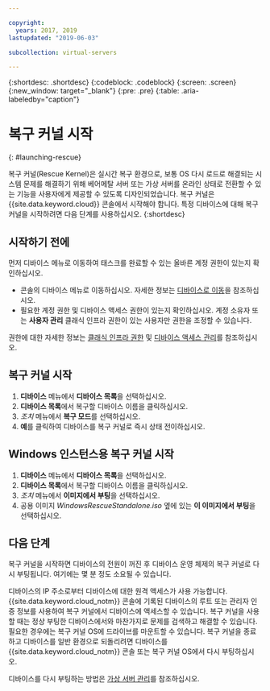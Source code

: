 ```yaml
---

copyright:
  years: 2017, 2019
lastupdated: "2019-06-03"

subcollection: virtual-servers

---
```


{:shortdesc: .shortdesc}
{:codeblock: .codeblock}
{:screen: .screen}
{:new_window: target="_blank"}
{:pre: .pre}
{:table: .aria-labeledby="caption"}


# 복구 커널 시작
{: #launching-rescue}

복구 커널(Rescue Kernel)은 실시간 복구 환경으로, 보통 OS 다시 로드로 해결되는 시스템 문제를 해결하기 위해 베어메탈 서버 또는 가상 서버를 온라인 상태로 전환할 수 있는 기능을 사용자에게 제공할 수 있도록 디자인되었습니다. 복구 커널은 {{site.data.keyword.cloud}} 콘솔에서 시작해야 합니다. 특정 디바이스에 대해 복구 커널을 시작하려면 다음 단계를 사용하십시오.
{:shortdesc}

## 시작하기 전에
먼저 디바이스 메뉴로 이동하여 태스크를 완료할 수 있는 올바른 계정 권한이 있는지 확인하십시오. 

* 콘솔의 디바이스 메뉴로 이동하십시오. 자세한 정보는 [디바이스로 이동](/docs/vsi?topic=virtual-servers-navigating-devices)을 참조하십시오.
* 필요한 계정 권한 및 디바이스 액세스 권한이 있는지 확인하십시오. 계정 소유자 또는 **사용자 관리** 클래식 인프라 권한이 있는 사용자만 권한을 조정할 수 있습니다. 

권한에 대한 자세한 정보는 [클래식 인프라 권한](/docs/iam?topic=iam-infrapermission#infrapermission) 및 [디바이스 액세스 관리](/docs/vsi?topic=virtual-servers-managing-device-access)를 참조하십시오.

## 복구 커널 시작

1. **디바이스** 메뉴에서 **디바이스 목록**을 선택하십시오.
2. **디바이스 목록**에서 복구할 디바이스 이름을 클릭하십시오.
3. *조치* 메뉴에서 **복구 모드**를 선택하십시오.
4. **예**를 클릭하여 디바이스를 복구 커널로 즉시 상태 전이하십시오. 

## Windows 인스턴스용 복구 커널 시작

1. **디바이스** 메뉴에서 **디바이스 목록**을 선택하십시오.
2. **디바이스 목록**에서 복구할 디바이스 이름을 클릭하십시오.
3. *조치* 메뉴에서 **이미지에서 부팅**을 선택하십시오.
4. 공용 이미지 *WindowsRescueStandalone.iso* 옆에 있는 **이 이미지에서 부팅**을 선택하십시오.

## 다음 단계
복구 커널을 시작하면 디바이스의 전원이 꺼진 후 디바이스 운영 체제의 복구 커널로 다시 부팅됩니다. 여기에는 몇 분 정도 소요될 수 있습니다.

디바이스의 IP 주소로부터 디바이스에 대한 원격 액세스가 사용 가능합니다. {{site.data.keyword.cloud_notm}} 콘솔에 기록된 디바이스의 루트 또는 관리자 인증  정보를 사용하여 복구 커널에서 디바이스에 액세스할 수 있습니다. 복구 커널을 사용할 때는 정상 부팅한 디바이스에서와 마찬가지로 문제를 검색하고 해결할 수 있습니다. 필요한 경우에는 복구 커널 OS에 드라이브를 마운트할 수 있습니다. 복구 커널을 종료하고 디바이스를 일반 환경으로 되돌리려면 디바이스를 {{site.data.keyword.cloud_notm}} 콘솔 또는 복구 커널 OS에서 다시 부팅하십시오.

디바이스를 다시 부팅하는 방법은 [가상 서버 관리](/docs/vsi?topic=virtual-servers-managing-virtual-servers#managing-virtual-servers)를 참조하십시오.

